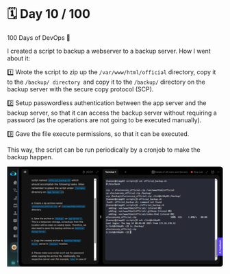 # 🗓️ Day 10 / 100

100 Days of DevOps 🚀

I created a script to backup a webserver to a backup server. How I went about it:

1️⃣ Wrote the script to zip up the `/var/www/html/official` directory, copy it to the `/backup/ directory `and copy it to the `/backup/` directory on the backup server with the secure copy protocol (SCP).

2️⃣ Setup passwordless authentication between the app server and the backup server, so that it can access the backup server without requiring a password (as the operations are not going to be executed manually).

3️⃣ Gave the file execute permissions, so that it can be executed.

This way, the script can be run periodically by a cronjob to make the backup happen.

![Script result screenshot](<day-10 2025-08-14 095408.png>)